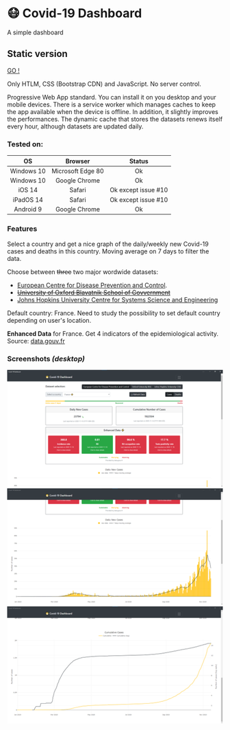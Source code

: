 # :mask: Covid-19 Dashboard
A simple dashboard

## Static version

[GO !](https://www.coviddash.app/)

Only HTLM, CSS (Bootstrap CDN) and JavaScript. No server control.

Progressive Web App standard. You can install it on you desktop and your mobile devices. There is a service worker which manages caches to keep the app available when the device is offline. In addition, it slightly improves the performances. The dynamic cache that stores the datasets renews itself every hour, although datasets are updated daily.

### Tested on:
| OS | Browser | Status |
| :------: | :------: | :------: |
| Windows 10 | Microsoft  Edge 80 | Ok |
| Windows 10 | Google Chrome | Ok |
| iOS 14 | Safari | Ok except issue #10 |
| iPadOS 14 | Safari | Ok except issue #10 | 
| Android 9 | Google Chrome | Ok |

### Features

Select a country and get a nice graph of the daily/weekly new Covid-19 cases and deaths in this country. Moving average on 7 days to filter the data.

Choose between ~~three~~ two major wordwide datasets:
- [European Centre for Disease Prevention and Control](https://www.ecdc.europa.eu/en/publications-data/download-todays-data-geographic-distribution-covid-19-cases-worldwide).
- ~~[University of Oxford Blavatnik School of Govvernment](https://covidtracker.bsg.ox.ac.uk/)~~
- [Johns Hopkins University Centre for Systems Science and Engineering](https://github.com/CSSEGISandData)

Default country: France. Need to study the possibility to set default country depending on user's location.

**Enhanced Data** for France. Get 4 indicators of the epidemiological activity. Source: [data.gouv.fr](https://www.data.gouv.fr/en/datasets/indicateurs-de-suivi-de-lepidemie-de-covid-19/)


### Screenshots *(desktop)*

![Desktop view in online mode](img/desktop_view_online.PNG)
![Graph desktop view 1](img/desktop_view_bottom.PNG)
![Graph desktop view 2](img/desktop_view_bottom2.png)
